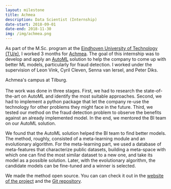 ```yaml
---
layout: milestone
title: Achmea
description: Data Scientist (Internship)
date-start: 2018-09-01
date-end: 2018-11-30
img: /img/achmea.png
---
```


As part of the M.Sc. program at the <a href="http://www.tue.nl/en" target="_blank">Eindhoven University of Technology (TU/e)</a>, I worked 3 months for <a href="https://www.achmea.nl" target="_blank">Achmea</a>. The goal of this internship was to develop and apply an <a href="https://www.automl.org" target="_blank">AutoML</a> solution to help the company to come up with better ML models, particularly for fraud detection. I worked under the supervision of Leon Vink, Cyril Cleven, Senna van Iersel, and Peter Diks.

<div class="img_row">
	<img class="col three" src="{{ site.baseurl }}/img/pic-achmea-tilburg.jpg" alt="" title="Achmea's campus at Tilburg"/>
</div>
<div class="col three caption">
	Achmea's campus at Tilburg.
</div>

<br/>
The work was done in three stages. First, we had to research the state-of-the-art on AutoML and identify the most suitable approaches. Second, we had to implement a python package that let the company re-use the technology for other problems they might face in the future. Third, we tested our method on the fraud detection problem to observe the benefits against an already implemented model. In the end, we mentored the BI team on our AutoML solution.

We found that the AutoML solution helped the BI team to find better models. The method, roughly, consisted of a meta-learning module and an evolutionary algorithm. For the meta-learning part, we used a database of meta-features that characterize public datasets, building a meta-space with which one can find the most similar dataset to a new one, and take its model as a possible solution. Later, with the evolutionary algorithm, the candidate models can be fine-tuned and a winner is selected. 

We made the method open source. You can can check it out in the <a href="https://gomerudo.github.io/auto-ml/" target="_blank">website of the project</a> and the <a href="https://github.com/gomerudo/auto-ml" target="_blank">Git repository</a>.
